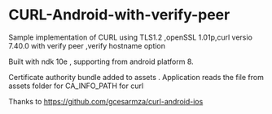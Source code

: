 # CURL-Android-with-verify-peer
Sample implementation of CURL using TLS1.2 ,openSSL 1.01p,curl versio 7.40.0 with verify peer ,verify hostname option

Built with ndk 10e , supporting from android platform 8.

Certificate authority bundle added to assets . Application reads the file from assets folder for CA_INFO_PATH for curl

Thanks to https://github.com/gcesarmza/curl-android-ios 
